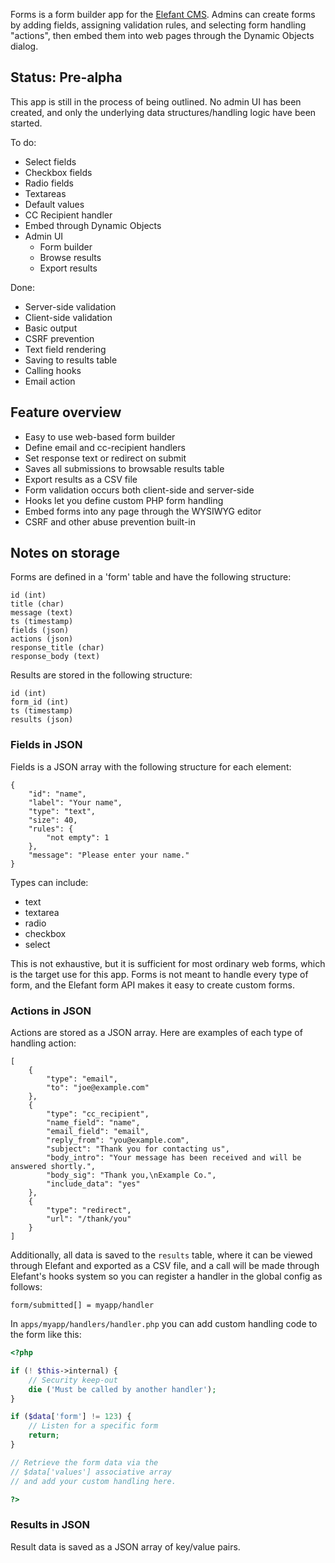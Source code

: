 Forms is a form builder app for the [Elefant CMS](http://www.elefantcms.com/).
Admins can create forms by adding fields, assigning validation rules, and
selecting form handling "actions", then embed them into web pages through
the Dynamic Objects dialog.

## Status: Pre-alpha

This app is still in the process of being outlined. No admin UI has been
created, and only the underlying data structures/handling logic have been
started.

To do:

* Select fields
* Checkbox fields
* Radio fields
* Textareas
* Default values
* CC Recipient handler
* Embed through Dynamic Objects
* Admin UI
  * Form builder
  * Browse results
  * Export results

Done:

* Server-side validation
* Client-side validation
* Basic output
* CSRF prevention
* Text field rendering
* Saving to results table
* Calling hooks
* Email action

## Feature overview

* Easy to use web-based form builder
* Define email and cc-recipient handlers
* Set response text or redirect on submit
* Saves all submissions to browsable results table
* Export results as a CSV file
* Form validation occurs both client-side and server-side
* Hooks let you define custom PHP form handling
* Embed forms into any page through the WYSIWYG editor
* CSRF and other abuse prevention built-in

## Notes on storage

Forms are defined in a 'form' table and have the following structure:

```
id (int)
title (char)
message (text)
ts (timestamp)
fields (json)
actions (json)
response_title (char)
response_body (text)
```

Results are stored in the following structure:

```
id (int)
form_id (int)
ts (timestamp)
results (json)
```

### Fields in JSON

Fields is a JSON array with the following structure for each element:

```
{
	"id": "name",
	"label": "Your name",
	"type": "text",
	"size": 40,
	"rules": {
		"not empty": 1
	},
	"message": "Please enter your name."
}
```

Types can include:

* text
* textarea
* radio
* checkbox
* select

This is not exhaustive, but it is sufficient for most ordinary web forms, which
is the target use for this app. Forms is not meant to handle every type of form,
and the Elefant form API makes it easy to create custom forms.

### Actions in JSON

Actions are stored as a JSON array. Here are examples of each type of handling action:

```
[
	{
		"type": "email",
		"to": "joe@example.com"
	},
	{
		"type": "cc_recipient",
		"name_field": "name",
		"email_field": "email",
		"reply_from": "you@example.com",
		"subject": "Thank you for contacting us",
		"body_intro": "Your message has been received and will be answered shortly.",
		"body_sig": "Thank you,\nExample Co.",
		"include_data": "yes"
	},
	{
		"type": "redirect",
		"url": "/thank/you"
	}
]
```

Additionally, all data is saved to the `results` table, where it can be viewed through
Elefant and exported as a CSV file, and a call will be made through Elefant's hooks
system so you can register a handler in the global config as follows:

```
form/submitted[] = myapp/handler
```

In `apps/myapp/handlers/handler.php` you can add custom handling code to the form
like this:

```php
<?php

if (! $this->internal) {
	// Security keep-out
	die ('Must be called by another handler');
}

if ($data['form'] != 123) {
	// Listen for a specific form
	return;
}

// Retrieve the form data via the
// $data['values'] associative array
// and add your custom handling here.

?>
```

### Results in JSON

Result data is saved as a JSON array of key/value pairs.
